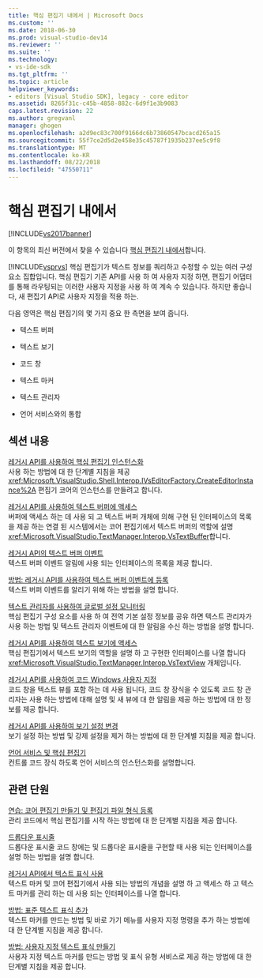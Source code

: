 ```yaml
---
title: 핵심 편집기 내에서 | Microsoft Docs
ms.custom: ''
ms.date: 2018-06-30
ms.prod: visual-studio-dev14
ms.reviewer: ''
ms.suite: ''
ms.technology:
- vs-ide-sdk
ms.tgt_pltfrm: ''
ms.topic: article
helpviewer_keywords:
- editors [Visual Studio SDK], legacy - core editor
ms.assetid: 8265f31c-c45b-4858-882c-6d9f1e3b9083
caps.latest.revision: 22
ms.author: gregvanl
manager: ghogen
ms.openlocfilehash: a2d9ec83c700f9166dc6b73860547bcacd265a15
ms.sourcegitcommit: 55f7ce2d5d2e458e35c45787f1935b237ee5c9f8
ms.translationtype: MT
ms.contentlocale: ko-KR
ms.lasthandoff: 08/22/2018
ms.locfileid: "47550711"
---
```

# <a name="inside-the-core-editor"></a>핵심 편집기 내에서
[!INCLUDE[vs2017banner](../includes/vs2017banner.md)]

이 항목의 최신 버전에서 찾을 수 있습니다 [핵심 편집기 내에서](https://docs.microsoft.com/visualstudio/extensibility/inside-the-core-editor)합니다.  
  
[!INCLUDE[vsprvs](../includes/vsprvs-md.md)] 핵심 편집기가 텍스트 정보를 쿼리하고 수정할 수 있는 여러 구성 요소 집합입니다. 핵심 편집기 기존 API를 사용 하 여 사용자 지정 하면, 편집기 어댑터를 통해 라우팅되는 이러한 사용자 지정을 사용 하 여 계속 수 있습니다. 하지만 좋습니다, 새 편집기 API로 사용자 지정을 적용 하는.  
  
 다음 영역은 핵심 편집기의 몇 가지 중요 한 측면을 보여 줍니다.  
  
-   텍스트 버퍼  
  
-   텍스트 보기  
  
-   코드 창  
  
-   텍스트 마커  
  
-   텍스트 관리자  
  
-   언어 서비스와의 통합  
  
## <a name="in-this-section"></a>섹션 내용  
 [레거시 API를 사용하여 핵심 편집기 인스턴스화](../extensibility/instantiating-the-core-editor-by-using-the-legacy-api.md)  
 사용 하는 방법에 대 한 단계별 지침을 제공 <xref:Microsoft.VisualStudio.Shell.Interop.IVsEditorFactory.CreateEditorInstance%2A> 편집기 코어의 인스턴스를 만들려고 합니다.  
  
 [레거시 API를 사용하여 텍스트 버퍼에 액세스](../extensibility/accessing-the-text-buffer-by-using-the-legacy-api.md)  
 버퍼에 액세스 하는 데 사용 되 고 텍스트 버퍼 개체에 의해 구현 된 인터페이스의 목록을 제공 하는 연결 된 시스템에서는 코어 편집기에서 텍스트 버퍼의 역할에 설명 <xref:Microsoft.VisualStudio.TextManager.Interop.VsTextBuffer>합니다.  
  
 [레거시 API의 텍스트 버퍼 이벤트](../extensibility/text-buffer-events-in-the-legacy-api.md)  
 텍스트 버퍼 이벤트 알림에 사용 되는 인터페이스의 목록을 제공 합니다.  
  
 [방법: 레거시 API를 사용하여 텍스트 버퍼 이벤트에 등록](../extensibility/how-to-register-for-text-buffer-events-with-the-legacy-api.md)  
 텍스트 버퍼 이벤트를 알리기 위해 하는 방법을 설명 합니다.  
  
 [텍스트 관리자를 사용하여 글로벌 설정 모니터링](../extensibility/using-the-text-manager-to-monitor-global-settings.md)  
 핵심 편집기 구성 요소를 사용 하 여 전역 기본 설정 정보를 공유 하면 텍스트 관리자가 사용 하는 방법 및 텍스트 관리자 이벤트에 대 한 알림을 수신 하는 방법을 설명 합니다.  
  
 [레거시 API를 사용하여 텍스트 보기에 액세스](../extensibility/accessing-thetext-view-by-using-the-legacy-api.md)  
 핵심 편집기에서 텍스트 보기의 역할을 설명 하 고 구현한 인터페이스를 나열 합니다 <xref:Microsoft.VisualStudio.TextManager.Interop.VsTextView> 개체입니다.  
  
 [레거시 API를 사용하여 코드 Windows 사용자 지정](../extensibility/customizing-code-windows-by-using-the-legacy-api.md)  
 코드 창을 텍스트 뷰를 포함 하는 데 사용 됩니다, 코드 창 장식을 수 있도록 코드 창 관리자는 사용 하는 방법에 대해 설명 및 새 뷰에 대 한 알림을 제공 하는 방법에 대 한 정보를 제공 합니다.  
  
 [레거시 API를 사용하여 보기 설정 변경](../extensibility/changing-view-settings-by-using-the-legacy-api.md)  
 보기 설정 하는 방법 및 강제 설정을 제거 하는 방법에 대 한 단계별 지침을 제공 합니다.  
  
 [언어 서비스 및 핵심 편집기](../extensibility/language-services-and-the-core-editor.md)  
 컨트롤 코드 장식 하도록 언어 서비스의 인스턴스화를 설명합니다.  
  
## <a name="related-sections"></a>관련 단원  
 [연습: 코어 편집기 만들기 및 편집기 파일 형식 등록](../extensibility/walkthrough-creating-a-core-editor-and-registering-an-editor-file-type.md)  
 관리 코드에서 핵심 편집기를 시작 하는 방법에 대 한 단계별 지침을 제공 합니다.  
  
 [드롭다운 표시줄](../extensibility/drop-down-bar.md)  
 드롭다운 표시줄 코드 창에는 및 드롭다운 표시줄을 구현할 때 사용 되는 인터페이스를 설명 하는 방법을 설명 합니다.  
  
 [레거시 API에서 텍스트 표식 사용](../extensibility/using-text-markers-with-the-legacy-api.md)  
 텍스트 마커 및 코어 편집기에서 사용 되는 방법의 개념을 설명 하 고 액세스 하 고 텍스트 마커를 관리 하는 데 사용 되는 인터페이스를 나열 합니다.  
  
 [방법: 표준 텍스트 표식 추가](../extensibility/how-to-add-standard-text-markers.md)  
 텍스트 마커를 만드는 방법 및 바로 가기 메뉴를 사용자 지정 명령을 추가 하는 방법에 대 한 단계별 지침을 제공 합니다.  
  
 [방법: 사용자 지정 텍스트 표식 만들기](../extensibility/how-to-create-custom-text-markers.md)  
 사용자 지정 텍스트 마커를 만드는 방법 및 표식 유형 서비스로 제공 하는 방법에 대 한 단계별 지침을 제공 합니다.

